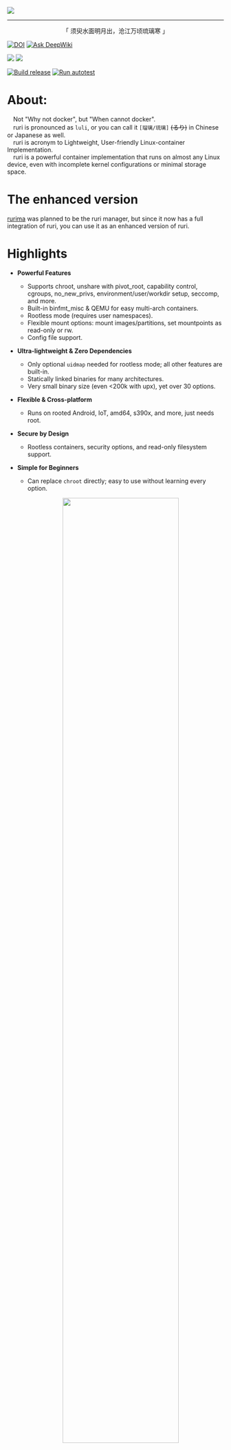 ![](https://github.com/rurioss/ruri/raw/main/logo/logo.png)

---

<p align="center">「 须臾水面明月出，沧江万顷琉璃寒 」</p>

[![DOI](https://zenodo.org/badge/DOI/10.5281/zenodo.14021121.svg)](https://doi.org/10.5281/zenodo.14021121) [![Ask DeepWiki](https://deepwiki.com/badge.svg)](https://deepwiki.com/RuriOSS/ruri)

![](https://img.shields.io/badge/backward-compatible-00d000?style=flat&labelColor=gray)
![](https://img.shields.io/badge/Powered%20By-GNU%20C-00d000?style=flat&labelColor=gray&logo=C)

[![Build release](https://github.com/RuriOSS/ruri/actions/workflows/build.yml/badge.svg)](https://github.com/RuriOSS/ruri/actions/workflows/build.yml) [![Run autotest](https://github.com/RuriOSS/ruri/actions/workflows/test.yml/badge.svg)](https://github.com/RuriOSS/ruri/actions/workflows/test.yml)

# About:
&emsp;Not "Why not docker", but "When cannot docker".    
&emsp;ruri is pronounced as `luli`, or you can call it `[瑠璃/琉璃]` ~~(るり)~~ in Chinese or Japanese as well.    
&emsp;ruri is acronym to Lightweight, User-friendly Linux-container Implementation.    
&emsp;ruri is a powerful container implementation that runs on almost any Linux device, even with incomplete kernel configurations or minimal storage space.    

# The enhanced version

[rurima](https://github.com/Moe-hacker/rurima) was planned to be the ruri manager, but since it now has a full integration of ruri, you can use it as an enhanced version of ruri.      

# Highlights

- **Powerful Features**
  - Supports chroot, unshare with pivot_root, capability control, cgroups, no_new_privs, environment/user/workdir setup, seccomp, and more.
  - Built-in binfmt_misc & QEMU for easy multi-arch containers.
  - Rootless mode (requires user namespaces).
  - Flexible mount options: mount images/partitions, set mountpoints as read-only or rw.
  - Config file support.

- **Ultra-lightweight & Zero Dependencies**
  - Only optional `uidmap` needed for rootless mode; all other features are built-in.
  - Statically linked binaries for many architectures.
  - Very small binary size (even <200k with upx), yet over 30 options.

- **Flexible & Cross-platform**
  - Runs on rooted Android, IoT, amd64, s390x, and more, just needs root.

- **Secure by Design**
  - Rootless containers, security options, and read-only filesystem support.

- **Simple for Beginners**
  - Can replace `chroot` directly; easy to use without learning every option.

  <p align="center">
  <img src="https://github.com/Moe-hacker/ruri/raw/main/logo/rurifetch.png" alt="" style="width:75%;align: center;">
  </p>

# Terms of Use:
See [TERMS_OF_USE.md](TERMS_OF_USE.md)

# For Android user:
You need to root your phone first, ruri supports to run with root on Android devices.      
# Backward compatibility:
We promise that ruri has backward compatibility of cli usage and config file since v3.9.0, you can keep updated to the newest version. Any breaking changes will not be introduced to v3.9.x

# Important Notice:
It's fully recommended to drop CAP_SYS_CHROOT or enable unshare, chroot container without these options is not secure at all!

*Update: Considering the security issues of chroot, ruri will drop CAP_SYS_CHROOT by default now  
If you got any issues with this, please report.

# WARNING

```
* Your warranty is void.
* I am not responsible for anything that may happen to your device by using this program.
* You do it at your own risk and take the responsibility upon yourself.
* This project is open source, you can make your own fork/rewrite but not to blame the author.
* This program has no Super Cow Powers.
```

# Bug reporting

If you think something does not work as expected, please [open a new isssue](https://github.com/rurioss/ruri/issues)


# Asking LLM:
See [Asking LLM](doc/askllm.md) for how to ask LLM about ruri.

# Get ruri

You can get ruri binary (statically linked) for arm64, armv7, armhf, riscv64, i386, loong64, s390x, ppc64le and x86_64 devices in [Release](https://github.com/Moe-hacker/ruri/releases/).
Or you can run the following command to download ruri automatically

```sh
. <(curl -sL https://get.ruri.zip/ruri)
```

This will automatically download ruri binary to `./ruri`.

# Full usage:

See [USAGE](doc/USAGE.md) to explore all features of ruri.

# Container Security

See [Enhance Container Security](doc/Security.md).

# Build Manually

Ruri provides statically linked binary, but if you want to build it yourself, see [Build](doc/Build.md).

# Integration

ruri is ready to integrate into other projects, with the MIT License, it is compatiblte to be redistribute with almost all license, or commercial/closed source.
An example is ruri's own build action , it runs containers for 9 different architectures to build itself, that shows its broad application prospects.
Another example is [rurima](https://github.com/Moe-hacker/rurima), I made ruri built-in for it, so it can be run as a subcommand.
See [Integration](doc/Integration.md) for a guide to integrate ruri into your projects.

# Behavior of rurienv

After initing the container, ruri will create a file /.rurienv by default, this config can unify container config, but it will also cover some of the command-line args, you can use `--no-rurienv` to disable it, or see [rurienv.md](doc/rurienv.md) to see its behavior.
You might cannot remove this file unless you run `chattr -i .rurienv`, but don't worry, after umounting conainer by `ruri -U`, this config file will be removed automatically.
If you want to change the container config, just use -U to umount it and re-run the container.

# FAQ

[FAQ](doc/FAQ.md)

# Quick start(with rurima)

## Download and unpack a rootfs

```
. <(curl -sL https://get.ruri.zip/rurima)
./rurima lxc pull -o alpine -v edge -s /tmp/alpine
```

## Then

```
sudo ruri /tmp/alpine
```
## Setup dns:
In container:    
```shell
rm test/etc/resolv.conf
echo nameserver 1.1.1.1|tee test/etc/resolv.conf
```
## For unshare container

```
sudo ruri -u /tmp/alpine
```

Very simple as you can see.
For command line examples, please see `ruri -H`.

# Example Usage

```
# Run chroot container
  sudo ruri /tmp/alpine

# Very simple as you can see.

# About the capabilities
# Run privileged chroot container
  sudo ruri -p /tmp/alpine

# If you want to run privileged chroot container,
# but you don't want to give the container cap_sys_chroot privileges
  sudo ruri -p -d cap_sys_chroot /tmp/alpine

# If you want to run chroot container with common privileges,
# but you want cap_sys_admin to be kept
  sudo ruri -k cap_sys_admin /tmp/alpine

# About unshare
# Unshare container's capability options are same with chroot.
# Run unshare container
  sudo ruri -u /tmp/alpine

# Finally, umount the container
  sudo ruri -U /tmp/alpine
```
# Performance

On AMD Ryzen 5 5500U, Windows 11, Ubuntu 22.04.5 WSL 2

```
# uname -m
x86_64
# /usr/bin/time -f "Time: %E\nMax memory: %M KB" ./ruri ../t /bin/true
Time: 0:00.01
Max memory: 860 KB
```

## Binary size(amd64)

|           | ruri | crun | %      |
| --------- | ---- | ---- | ------ |
| (noupx)   | 454K | 3.0M | -84.9% |
| (withupx) | 147K | 1.3M | -88.7% |

## ~~Alphabet coverage~~

| Alphabet | ruri used | %   |
| -------- | --------- | --- |
| 52       | 47        | 90% |

# License

License of code

- Licensed under the MIT License
- Copyright (c) 2022-2025 Moe-hacker

License of clang-format config file

- GPL-2.0

---

<p align="center">「 咲誇る花 美しく、</p>
<p align="center">散り行く運命 知りながら、</p>
<p align="center">僅かな時の彩を 」</p>
<p align="center">(>_×)</p>
